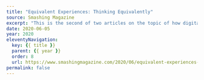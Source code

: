 ```yaml
---
title: "Equivalent Experiences: Thinking Equivalently"
source: Smashing Magazine
excerpt: "This is the second of two articles on the topic of how digital accessibility is informed by equivalency. Previously, we have learned about the underlying biases that inform digital product creation, what isn’t an equivalent experience, the compounding effects of inaccessible design and code, and powerful motivating forces for doing better"
date: 2020-06-05
year: 2020
eleventyNavigation:
  key: {{ title }}
  parent: {{ year }}
  order: 8
  url: https://www.smashingmagazine.com/2020/06/equivalent-experiences-part2/
permalink: false
---
```

